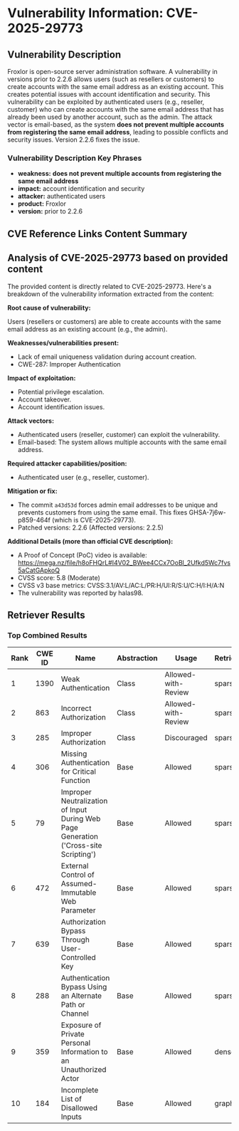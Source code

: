 # Vulnerability Information: CVE-2025-29773

## Vulnerability Description
Froxlor is open-source server administration software. A vulnerability in versions prior to 2.2.6 allows users (such as resellers or customers) to create accounts with the same email address as an existing account. This creates potential issues with account identification and security. This vulnerability can be exploited by authenticated users (e.g., reseller, customer) who can create accounts with the same email address that has already been used by another account, such as the admin. The attack vector is email-based, as the system **does not prevent multiple accounts from registering the same email address**, leading to possible conflicts and security issues. Version 2.2.6 fixes the issue.

### Vulnerability Description Key Phrases
- **weakness:** **does not prevent multiple accounts from registering the same email address**
- **impact:** account identification and security
- **attacker:** authenticated users
- **product:** Froxlor
- **version:** prior to 2.2.6

## CVE Reference Links Content Summary
## Analysis of CVE-2025-29773 based on provided content

The provided content is directly related to CVE-2025-29773. Here's a breakdown of the vulnerability information extracted from the content:

**Root cause of vulnerability:**

Users (resellers or customers) are able to create accounts with the same email address as an existing account (e.g., the admin).

**Weaknesses/vulnerabilities present:**

*   Lack of email uniqueness validation during account creation.
*   CWE-287: Improper Authentication

**Impact of exploitation:**

*   Potential privilege escalation.
*   Account takeover.
*   Account identification issues.

**Attack vectors:**

*   Authenticated users (reseller, customer) can exploit the vulnerability.
*   Email-based: The system allows multiple accounts with the same email address.

**Required attacker capabilities/position:**

*   Authenticated user (e.g., reseller, customer).

**Mitigation or fix:**

*   The commit `a43d53d` forces admin email addresses to be unique and prevents customers from using the same email. This fixes GHSA-7j6w-p859-464f (which is CVE-2025-29773).
*   Patched versions: 2.2.6 (Affected versions: 2.2.5)

**Additional Details (more than official CVE description):**

*   A Proof of Concept (PoC) video is available: <https://mega.nz/file/h8oFHQrL#I4V02_BWee4CCx7OoBl_2Ufkd5Wc7fvs5aCatGApkoQ>
*   CVSS score: 5.8 (Moderate)
*   CVSS v3 base metrics: CVSS:3.1/AV:L/AC:L/PR:H/UI:R/S:U/C:H/I:H/A:N
*   The vulnerability was reported by halas98.

## Retriever Results

### Top Combined Results

| Rank | CWE ID | Name | Abstraction | Usage  | Retrievers | Individual Scores |
|------|--------|------|-------------|-------|------------|-------------------|
| 1 | 1390 | Weak Authentication | Class | Allowed-with-Review | sparse | 0.669 |
| 2 | 863 | Incorrect Authorization | Class | Allowed-with-Review | sparse | 0.630 |
| 3 | 285 | Improper Authorization | Class | Discouraged | sparse | 0.606 |
| 4 | 306 | Missing Authentication for Critical Function | Base | Allowed | sparse | 0.600 |
| 5 | 79 | Improper Neutralization of Input During Web Page Generation ('Cross-site Scripting') | Base | Allowed | sparse | 0.599 |
| 6 | 472 | External Control of Assumed-Immutable Web Parameter | Base | Allowed | sparse | 0.597 |
| 7 | 639 | Authorization Bypass Through User-Controlled Key | Base | Allowed | sparse | 0.589 |
| 8 | 288 | Authentication Bypass Using an Alternate Path or Channel | Base | Allowed | sparse | 0.586 |
| 9 | 359 | Exposure of Private Personal Information to an Unauthorized Actor | Base | Allowed | dense | 0.471 |
| 10 | 184 | Incomplete List of Disallowed Inputs | Base | Allowed | graph | 0.002 |

